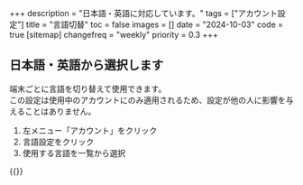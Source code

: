 +++
description = "日本語・英語に対応しています。"
tags = ["アカウント設定"]
title = "言語切替"
toc = false
images = []
date = "2024-10-03"
code = true
[sitemap]
  changefreq = "weekly"
  priority = 0.3
+++

## 日本語・英語から選択します

端末ごとに言語を切り替えて使用できます。  
この設定は使用中のアカウントにのみ適用されるため、設定が他の人に影響を与えることはありません。  




1. 左メニュー「アカウント」をクリック
2. 言語設定をクリック
3. 使用する言語を一覧から選択

{{<iTablet filename="language" msg="言語は現在、日本語・英語に対応しています" alice="pc">}}

